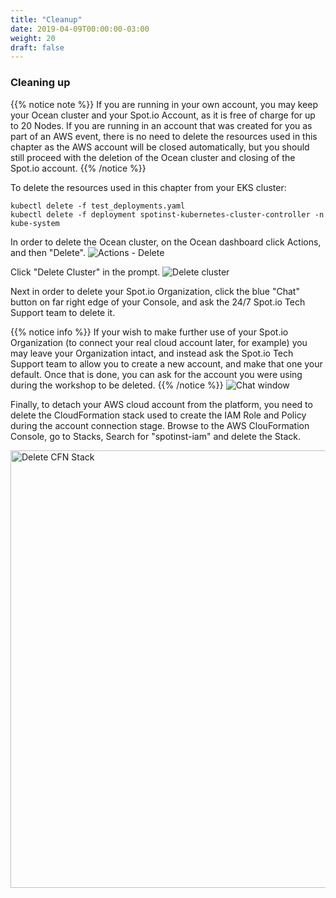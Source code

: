 ```yaml
---
title: "Cleanup"
date: 2019-04-09T00:00:00-03:00
weight: 20
draft: false
---
```


### Cleaning up

{{% notice note %}}
If you are running in your own account, you may keep your Ocean cluster and your Spot.io Account, as it is free of charge for up to 20 Nodes.
If you are running in an account that was created for you as part of an AWS event, there is no need to delete the resources used in this chapter as the AWS account will be closed automatically, but you should still proceed with the deletion of the Ocean cluster and closing of the Spot.io account.
{{% /notice %}}

To delete the resources used in this chapter from your EKS cluster: 
```
kubectl delete -f test_deployments.yaml
kubectl delete -f deployment spotinst-kubernetes-cluster-controller -n kube-system
```

In order to delete the Ocean cluster, on the Ocean dashboard click Actions, and then "Delete".
<img src="/images/ocean/actions_delete.png" alt="Actions - Delete" />

Click "Delete Cluster" in the prompt.
<img src="/images/ocean/delete_cluster.png" alt="Delete cluster" />

Next in order to delete your Spot.io Organization, click the blue "Chat" button on far right edge of your Console, and ask the 24/7 Spot.io Tech Support team to delete it. 

{{% notice info %}}
If your wish to make further use of your Spot.io Organization (to connect your real cloud account later, for example) you may leave your Organization intact, and instead ask the Spot.io Tech Support team to allow you to create a new account, and make that one your default. Once that is done, you can ask for the account you were using during the workshop to be deleted.
{{% /notice %}}
<img src="/images/ocean/chat.png" alt="Chat window" />

Finally, to detach your AWS cloud account from the platform, you need to delete the CloudFormation stack used to create the IAM Role and Policy during the account connection stage. Browse to the AWS ClouFormation Console, go to Stacks, Search for "spotinst-iam" and delete the Stack.

<img src="/images/ocean/delete_stack.png" alt="Delete CFN Stack" width="700"/>

